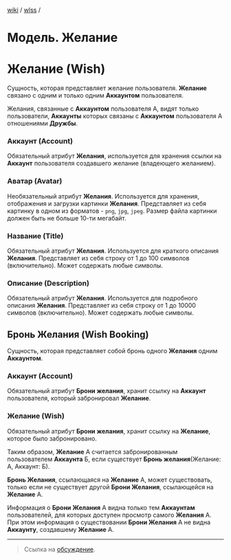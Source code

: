 [wiki](../../README.md) / [wlss](./index.md) /


# Модель. Желание


# Желание (Wish)

Сущность, которая представляет желание пользователя. **Желание** связано с одним и только одним **Аккаунтом** пользователя.

Желания, связанные с **Аккаунтом** пользователя А, видят только пользователи, **Аккаунты** которых связаны с **Аккаунтом** пользователя А отношениями **Дружбы**.


### Аккаунт (Account)

Обязательный атрибут **Желания**, используется для хранения ссылки на **Аккаунт** пользователя создавшего желание (владеющего желанием).


### Аватар (Avatar)

Необязательный атрибут **Желания**. Используется для хранения, отображения и загрузки картинки **Желания**. Представляет из себя картинку в одном из форматов - `png`, `jpg`, `jpeg`. Размер файла картинки должен быть не больше 10-ти мегабайт.


### Название (Title)

Обязательный атрибут **Желания**. Используется для краткого описания **Желания**. Представляет из себя строку от 1 до 100 символов (включительно). Может содержать любые символы.


### Описание (Description)

Обязательный атрибут **Желания**. Используется для подробного описания **Желания**.
Представляет из себя строку от 1 до 10000 символов (включительно). Может содержать любые символы.


## Бронь Желания (Wish Booking)

Сущность, которая представляет собой бронь одного **Желания** одним **Аккаунтом**.


### Аккаунт (Account)

Обязательный атрибут **Брони желания**, хранит ссылку на **Аккаунт** пользователя, который забронировал **Желание**.


### Желание (Wish)

Обязательный атрибут **Брони желания**, хранит ссылку на **Желание**, которое было забронировано.


Таким образом, **Желание** А считается забронированным пользователем **Аккаунта** Б, если существует **Бронь желания**(Желание: А, Аккаунт: Б).

**Бронь Желания**, ссылающаяся на **Желание** А, может существовать, только если не существует другой **Брони Желания**, ссылающейся на **Желание** А.

Информация о **Брони Желания** А видна только тем **Аккаунтам** пользователей, для которых доступен просмотр самого **Желания** А. При этом информация о существовании **Брони Желания** А не видна **Аккаунту**, создавшему **Желание** А.

***

> Ссылка на [обсуждение](https://github.com/week-password/wisher/discussions/10).
